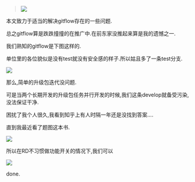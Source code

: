 
>![](https://o4dyfn0ef.qnssl.com/image/2016-12-26-fasdkfgasuriaubrt.jpeg?imageView2/2/h/200)

本文致力于适当的解决gitflow存在的一些问题. 

总之gitflow算是跌跌撞撞的在推广中.在前东家没推起来算是我的遗憾之一. 

我们熟知的gitflow是下图这样的. 

单位里的各位貌似是没有test就没有安全感的样子.所以姑且多了一条test分支. 

![](https://o4dyfn0ef.qnssl.com/image/2016-12-26-Screen%20Shot%202016-12-26%20at%2016.00.45.png?imageView2/2/h/600) 

那么,简单的升级包迭代没问题. 

可是当两个长期开发的升级包任务并行开发的时候,我们这条develop就备受污染,没法保证干净. 

困扰了我个人很久,我看到知乎上有人时隔一年还是没找到答案.... 

直到我最近看了题图这本书. 

![](https://o4dyfn0ef.qnssl.com/image/2016-12-26-IMG_0325.JPG?imageView2/2/h/600) 

所以在RD不习惯做功能开关的情况下,我们可以 

![](https://o4dyfn0ef.qnssl.com/image/2016-12-26-Screen%20Shot%202016-12-26%20at%2016.05.47.png?imageView2/2/h/600)  

done. 


